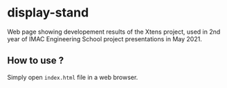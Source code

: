# display-stand
Web page showing developement results of the Xtens project, used in 2nd year of IMAC Engineering School project presentations in May 2021.

## How to use ?
Simply open `index.html` file in a web browser.
